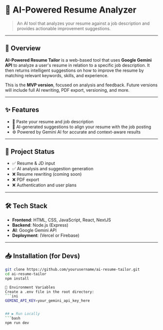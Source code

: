 # 🤖 AI-Powered Resume Analyzer

> An AI tool that analyzes your resume against a job description and provides actionable improvement suggestions.

---

## 🧠 Overview

**AI-Powered Resume Tailor** is a web-based tool that uses **Google Gemini API** to analyze a user's resume in relation to a specific job description. It then returns intelligent suggestions on how to improve the resume by matching relevant keywords, skills, and experience.

This is the **MVP version**, focused on analysis and feedback. Future versions will include full AI rewriting, PDF export, versioning, and more.

---

## ✨ Features

- 📄 Paste your resume and job description
- 🤖 AI-generated suggestions to align your resume with the job posting
- ⚙️ Powered by Gemini AI for accurate and context-aware results

---

## 🚧 Project Status

- ✅ Resume & JD input
- ✅ AI analysis and suggestion generation
- ❌ Resume rewriting (coming soon)
- ❌ PDF export
- ❌ Authentication and user plans

---

## 🛠 Tech Stack

- **Frontend**: HTML, CSS, JavaScript, React, NextJS
- **Backend**: Node.js (Express)
- **AI**: Google Gemini API
- **Deployment**: (Vercel or Firebase)

---

## 📥 Installation (for Devs)

```bash
git clone https://github.com/yourusername/ai-resume-tailor.git
cd ai-resume-tailor
npm install

🔐 Environment Variables
Create a .env file in the root directory:
```ini
GEMINI_API_KEY=your_gemini_api_key_here


## ▶️ Run Locally
```bash
npm run dev

